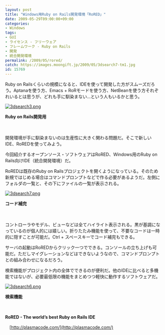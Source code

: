 ```yaml
---
layout: post
title: "Windows用Ruby on Rails開発環境「RoRED」"
date: 2009-05-29T09:00:00+09:00
categories:
- Windows
tags: 
- GUI
- ライセンス - フリーウェア
- フレームワーク - Ruby on Rails
- 開発
- 統合開発環境
permalink: /2009/05/rored/
catch: https://images.moongift.jp/2009/05/3dsearch7-tm1.jpg
id: 15769
---
```

Ruby on Railsくらいの規模になると、IDEを使って開発した方がスムーズだろう。Aptanaを使う方、Emacs + RoRモードを使う方、NetBeanを使う方それぞれいるとは思うが、どれも手に馴染まない…という人もいるかと思う。

  

[![3dsearch3.png](https://images.moongift.jp/2009/05/3dsearch3-tm.jpg)](https://images.moongift.jp/2009/05/3dsearch3.png)  
  
**Ruby on Rails開発用**

  

　

  

開発環境が手に馴染まないのは生産性に大きく関わる問題だ。そこで新しいIDE、RoREDを使ってみよう。

  

今回紹介するオープンソース・ソフトウェアはRoRED、Windows用のRuby on Rails向けIDE（統合開発環境）だ。

  
<!--more-->

RoREDは既存のRuby on Railsプロジェクトを開くようになっている。そのため新規ではじめる場合はコマンドプロンプトなどで作る必要があるようだ。左側にフォルダの一覧と、その下にファイルの一覧が表示される。

  

[![3dsearch7.png](https://images.moongift.jp/2009/05/3dsearch7-tm1.jpg)](https://images.moongift.jp/2009/05/3dsearch72.png)  
  
**コード補完**

  

　

  

コントローラやモデル、ビューなどは全てハイライト表示される。黒が基調になっているのが個人的には嬉しい。折りたたみ機能を使って、不要なコードは一時的に隠すことが可能だ。Ctrl + スペースキーでコード補完もできる。

  

サーバの起動はRoREDからクリック一つでできる。コンソールの立ち上げも可能だ。ただしマイグレーションなどはできないようなので、コマンドプロンプトとの組み合わせになるだろう。

  

検索機能がプロジェクト内の全体でできるのが便利だ。他のIDEに比べると多機能ではないが、必要最低限の機能をまとめつつ軽快に動作するソフトウェアだ。

  

[![3dsearch6.png](https://images.moongift.jp/2009/05/3dsearch6-tm.jpg)](https://images.moongift.jp/2009/05/3dsearch6.png)  
  
**検索機能**

  

　

  

**RoRED - The world’s best Ruby on Rails IDE**  
  
　[http://plasmacode.com/](http://plasmacode.com/)

  
